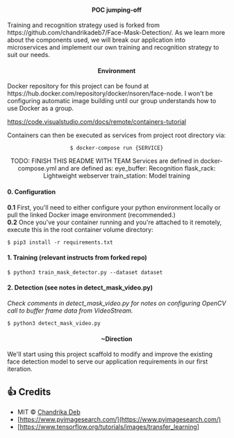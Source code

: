 <div align= "center">
  <h4>POC jumping-off</h4>
  <div align="left">
  <p>Training and recognition strategy used is forked from https://github.com/chandrikadeb7/Face-Mask-Detection/.
  As we learn more about the components used, we will break our application into microservices and implement our own 
  training and recognition strategy to suit our needs.
  </p>
  </div>
</div>
<div align= "center">
  <h4>Environment</h4>
   <div align="left">
  <p> Docker repository for this project can be found at https://hub.docker.com/repository/docker/nsoren/face-node. I won't be configuring automatic image building until our group understands how to use Docker as a group.</p>
     
   https://code.visualstudio.com/docs/remote/containers-tutorial
  
  <p>Containers can then be executed as services from project root directory via:
  </div>

  ```
  $ docker-compose run {SERVICE}
  ```

TODO: FINISH THIS README WITH TEAM
  Services are defined in docker-compose.yml and are defined as: 
  eye_buffer: Recognition
  flask_rack: Lightweight webserver 
  train_station: Model training 
   </p>
</div>
<div align= "center">
  <div align="left">
  <h4>0. Configuration</h4>
  <p> 
  <b>0.1</b>
  First, you'll need to either configure your python environment locally or pull the linked Docker image environment (recommended.)<br/>
  <b>0.2</b> 
  Once you've your container running and you're attached to it remotely, execute this in the root container volume directory:
  
  ```
  $ pip3 install -r requirements.txt 
  ```
  </div>
  <div align="left">
  
  <h4>1. Training (relevant instructs from forked repo)</h4>

  ```
  $ python3 train_mask_detector.py --dataset dataset
  ```
  <h4> 2. Detection (see notes in detect_mask_video.py)</h4>
  <i>Check comments in detect_mask_video.py for notes on configuring OpenCV call to buffer frame data from VideoStream.</i> 

  ```
  $ python3 detect_mask_video.py 
  ```
  </div>
  </p>
  <h4>~Direction</h4>
  <div align="left">
  <p>
    We'll start using this project scaffold to modify and improve the existing face detection model to serve our application requirements in our first iteration.
  </p>
  </div>
</div>

## :+1: Credits
* MIT © [Chandrika Deb](https://github.com/chandrikadeb7/Face-Mask-Detection/blob/master/LICENSE)
* [https://www.pyimagesearch.com/](https://www.pyimagesearch.com/)
* [https://www.tensorflow.org/tutorials/images/transfer_learning]
